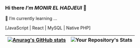 ### Hi there *I'm MONIR EL HADJEUI* 👋

🌱 I’m currently learning ...

[JavaScript | React | MySQL | Native PHP]


| [![Anurag's GitHub stats](https://github-readme-stats.vercel.app/api?username=monirel-hash&show_icons=true&theme=transparent)](https://github.com/anuraghazra/github-readme-stats) | ![Your Repository's Stats](https://github-readme-stats.vercel.app/api/top-langs/?username=monirel-hash&layout=compact&theme=radical) |
|:-:|:-:|



<!--
| ![Anurag's GitHub stats](https://github-readme-stats.vercel.app/api?username=monirel-hash&show_icons=true&theme=transparent) | [![Top Langs](https://github-readme-stats.vercel.app/api/top-langs/?username=monirel-hash&langs_count=8&show_icons=true&theme=transparent)](https://github.com/anuraghazra/github-readme-stats) |
|:-:|:-:|




** MONIR EL HADJEUI is a ✨ _special_ ✨ repository because its `README.md` (this file) appears on your GitHub profile.

Here are some ideas to get you started:

- 🔭 I’m currently working on ...
- 🌱 I’m currently learning ...
- 👯 I’m looking to collaborate on ...
- 🤔 I’m looking for help with ...
- 💬 Ask me about ...
- 📫 How to reach me: ...
- 😄 Pronouns: ...
- ⚡ Fun fact: ...
-->





